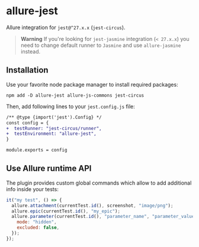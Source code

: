 # allure-jest

Allure integration for `jest@^27.x.x` (`jest-circus`).

> **Warning**
> If you're looking for `jest-jasmine` integration (`< 27.x.x`) you need to
> change default runner to `Jasmine` and use `allure-jasmine` instead.

## Installation

Use your favorite node package manager to install required packages:

```shell
npm add -D allure-jest allure-js-commons jest-circus
```

Then, add following lines to your `jest.config.js` file:

```diff
/** @type {import('jest').Config} */
const config = {
+  testRunner: "jest-circus/runner",
+  testEnvironment: "allure-jest",
}

module.exports = config
```

## Use Allure runtime API

The plugin provides custom global commands which allow to add additional info
inside your tests:

```javascript
it("my test", () => {
  allure.attachment(currentTest.id(), screenshot, "image/png");
  allure.epic(currentTest.id(), "my_epic");
  allure.parameter(currentTest.id(), "parameter_name", "parameter_value", {
    mode: "hidden",
    excluded: false,
  });
});
```
